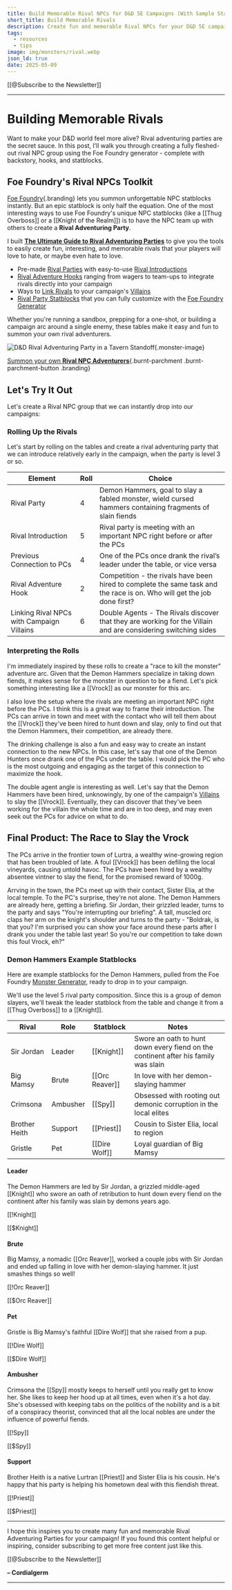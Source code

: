 ```yaml
---
title: Build Memorable Rival NPCs for D&D 5E Campaigns (With Sample Statblocks)
short_title: Build Memorable Rivals
description: Create fun and memorable Rival NPCs for your D&D 5E campaigns with statblocks, hooks, and full party examples. Build a rival group from scratch with Foe Foundry!
tags:
  - resources
  - tips
image: img/monsters/rival.webp
json_ld: true
date: 2025-05-09
---
```


[[@Subscribe to the Newsletter]]

---

#	Building Memorable Rivals

Want to make your D&D world feel more alive? Rival adventuring parties are the secret sauce. In this post, I’ll walk you through creating a fully fleshed-out rival NPC group using the Foe Foundry generator - complete with backstory, hooks, and statblocks.

## Foe Foundry's Rival NPCs Toolkit

[Foe Foundry](https://foefoundry.com){.branding} lets you summon unforgettable NPC statblocks instantly. But an epic statblock is only half the equation. One of the most interesting ways to use Foe Foundry's unique NPC statblocks (like a [[Thug Overboss]] or a [[Knight of the Realm]]) is to have the NPC team up with others to create a **Rival Adventuring Party**.

I built [**The Ultimate Guide to Rival Adventuring Parties**](../families/rivals.md) to give you the tools to easily create fun, interesting, and memorable rivals that your players will love to hate, or maybe even hate to love.

- Pre-made [Rival Parties](../families/rivals.md#rival-adventuring-party-statblocks-for-dd-5e) with easy-to-use [Rival Introductions](../families/rivals.md#how-to-introduce-rivals-to-your-campaign)
- [Rival Adventure Hooks](../families/rivals.md#adventure-hooks-for-rival-adventuring-parties-in-dd-5e) ranging from wagers to team-ups to integrate rivals directly into your campaign
- Ways to [Link Rivals](../families/rivals.md#linking-rival-npc-parties-with-your-campaign-villains) to your campaign's [Villains](../families/villains.md)
- [Rival Party Statblocks](../families/rivals.md#rival-adventuring-party-statblocks-for-dd-5e) that you can fully customize with the [Foe Foundry Generator](../generate.md)

Whether you're running a sandbox, prepping for a one-shot, or building a campaign arc around a single enemy, these tables make it easy and fun to summon your own rival adventurers.

![D&D Rival Adventuring Party in a Tavern Standoff](../img/monsters/rival.webp){.monster-image}

[Summon your own **Rival NPC Adventurers**](../families/rivals.md){.burnt-parchment .burnt-parchment-button .branding}

## Let's Try It Out

Let's create a Rival NPC group that we can instantly drop into our campaigns:

### Rolling Up the Rivals

Let's start by rolling on the tables and create a rival adventuring party that we can introduce relatively early in the campaign, when the party is level 3 or so.

| Element | Roll | Choice                   |
| ------------|------|--------------------------|
| Rival Party      | 4  | Demon Hammers, goal to slay a fabled monster, wield cursed hammers containing fragments of slain fiends |
| Rival Introduction | 5 | Rival party is meeting with an important NPC right before or after the PCs |
| Previous Connection to PCs | 4 | One of the PCs once drank the rival’s leader under the table, or vice versa |
| Rival Adventure Hook | 2 | Competition - the rivals have been hired to complete the same task and the race is on. Who will get the job done first? |
| Linking Rival NPCs with Campaign Villains | 6 | Double Agents - The Rivals discover that they are working for the Villain and are considering switching sides |

### Interpreting the Rolls

I'm immediately inspired by these rolls to create a "race to kill the monster" adventure arc. Given that the Demon Hammers specialize in taking down fiends, it makes sense for the monster in question to be a fiend. Let's pick something interesting like a [[Vrock]] as our monster for this arc.  

I also love the setup where the rivals are meeting an important NPC right before the PCs. I think this is a great way to frame their introduction. The PCs can arrive in town and meet with the contact who will tell them about the [[Vrock]] they've been hired to hunt down and slay, only to find out that the Demon Hammers, their competition, are already there.

The drinking challenge is also a fun and easy way to create an instant connection to the new NPCs. In this case, let's say that one of the Demon Hunters once drank one of the PCs under the table. I would pick the PC who is the most outgoing and engaging as the target of this connection to maximize the hook.  

The double agent angle is interesting as well. Let's say that the Demon Hammers have been hired, unknowingly, by one of the campaign's [Villains](../families/villains.md) to slay the [[Vrock]]. Eventually, they can discover that they've been working for the villain the whole time and are in too deep, and may even seek out the PCs for advice on what to do.

## Final Product: The Race to Slay the Vrock

The PCs arrive in the frontier town of Lurtra, a wealthy wine-growing region that has been troubled of late. A foul [[Vrock]] has been defiling the local vineyards, causing untold havoc. The PCs have been hired by a wealthy absentee vintner to slay the fiend, for the promised reward of 1000g.  

Arrving in the town, the PCs meet up with their contact, Sister Elia, at the local temple. To the PC's surprise, they're not alone. The Demon Hammers are already here, getting a briefing. Sir Jordan, their grizzled leader, turns to the party and says "You're interrupting our briefing". A tall, muscled orc claps her arm on the knight's shoulder and turns to the party - "Boldrak, is that you? I'm surprised you can show your face around these parts after I drank you under the table last year! So you're our competition to take down this foul Vrock, eh?" 

### Demon Hammers Example Statblocks

Here are example statblocks for the Demon Hammers, pulled from the Foe Foundry [Monster Generator](../generate.md), ready to drop in to your campaign.

We'll use the level 5 rival party composition. Since this is a group of demon slayers, we'll tweak the leader statblock from the table and change it from a [[Thug Overboss]] to a [[Knight]].


|Rival| Role | Statblock | Notes |
|-----|------|-----------|-------|
|Sir Jordan | Leader | [[Knight]] | Swore an oath to hunt down every fiend on the continent after his family was slain |
| Big Mamsy | Brute | [[Orc Reaver]] | In love with her demon-slaying hammer |
| Crimsona | Ambusher | [[Spy]] | Obsessed with rooting out demonic corruption in the local elites |
| Brother Heith | Support | [[Priest]] | Cousin to Sister Elia, local to region |
| Gristle | Pet | [[Dire Wolf]] | Loyal guardian of Big Mamsy |

#### Leader

The Demon Hammers are led by Sir Jordan, a grizzled middle-aged [[Knight]] who swore an oath of retribution to hunt down every fiend on the continent after his family was slain by demons years ago.

[[!Knight]]

[[$Knight]]

#### Brute

Big Mamsy, a nomadic [[Orc Reaver]], worked a couple jobs with Sir Jordan and ended up falling in love with her demon-slaying hammer. It just smashes things so well!

[[!Orc Reaver]]

[[$Orc Reaver]]

#### Pet

Gristle is Big Mamsy's faithful [[Dire Wolf]] that she raised from a pup.

[[!Dire Wolf]]

[[$Dire Wolf]]

#### Ambusher

Crimsona the [[Spy]] mostly keeps to herself until you really get to know her. She likes to keep her hood up at all times, even when it's a hot day. She's obsessed with keeping tabs on the politics of the nobility and is a bit of a conspiracy theorist, convinced that all the local nobles are under the influence of powerful fiends.

[[!Spy]]

[[$Spy]]

#### Support

Brother Heith is a native Lurtran [[Priest]] and Sister Elia is his cousin. He's happy that his party is helping his hometown deal with this fiendish threat.

[[!Priest]]

[[$Priest]]

---

I hope this inspires you to create many fun and memorable Rival Adventuring Parties for your campaign! If you found this content helpful or inspiring, consider subscribing to get more free content just like this.

[[@Subscribe to the Newsletter]]

**– Cordialgerm**

---

